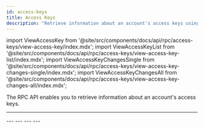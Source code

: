 ```yaml
---
id: access-keys
title: Access Keys
description: "Retrieve information about an account's access keys using the NEAR RPC API, including viewing keys, listing all keys, and tracking access key changes."
---
```


import ViewAccessKey from '@site/src/components/docs/api/rpc/access-keys/view-access-key/index.mdx';
import ViewAccessKeyList from '@site/src/components/docs/api/rpc/access-keys/view-access-key-list/index.mdx';
import ViewAccessKeyChangesSingle from '@site/src/components/docs/api/rpc/access-keys/view-access-key-changes-single/index.mdx';
import ViewAccessKeyChangesAll from '@site/src/components/docs/api/rpc/access-keys/view-access-key-changes-all/index.mdx';

The RPC API enables you to retrieve information about an account's access keys.

---
<ViewAccessKey />
---
<ViewAccessKeyList />
---
<ViewAccessKeyChangesSingle />
---
<ViewAccessKeyChangesAll />
---
